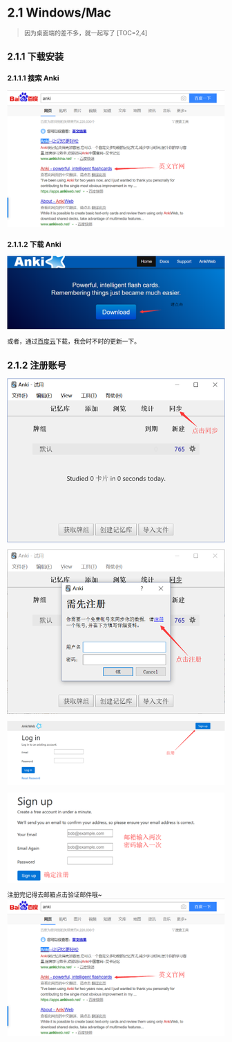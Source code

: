 # 2.1 Windows/Mac
> 因为桌面端的差不多，就一起写了
[TOC=2,4]
## 2.1.1 下载安装

### 2.1.1.1 搜索 Anki

![](../images/TIM截图20181006133833.png)

### 2.1.1.2 下载  Anki

![&#x70B9;&#x51FB;&#x8FDB;&#x5165;&#x4E0B;&#x8F7D;&#x9875;&#x9762;](../.gitbook/assets/download.png)

或者，通过[百度云](https://pan.baidu.com/s/16JFHGO9Yk1hlUD1d84iCGA)下载，我会时不时的更新一下。

## 2.1.2 注册账号

![](../images/TIM截图20181006015257.png)

![](../images/TIM截图20181006015507.png)

![](../images/TIM图片20181006084506.png)

![](../images/TIM截图20181006084546.png)

注册完记得去邮箱点击验证邮件哦~![![](../images/TIM截图20181006133833.png)](../images/TIM截图20181006133833.png)